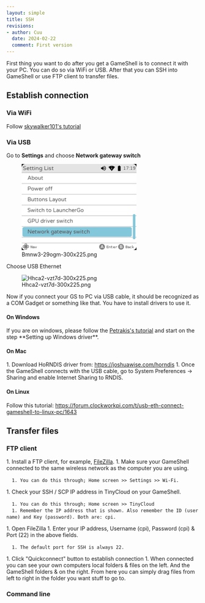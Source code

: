 ```yaml
---
layout: simple
title: SSH
revisions:
- author: Cuu 
  date: 2024-02-22
  comment: First version
---
```

First thing you want to do after you get a GameShell is to connect it
with your PC. You can do so via WiFi or USB. After that you can SSH into
GameShell or use FTP client to transfer files.

## Establish connection

### Via WiFi

Follow [skywalker101's
tutorial](https://forum.clockworkpi.com/t/how-to-transfer-files-with-tinycloud-through-ssh/833)

### Via USB

Go to **Settings** and choose **Network gateway switch**

<figure>
<img src="img/Bmnw3-29ogm-300x225.png" title="Bmnw3-29ogm-300x225.png" />
<figcaption>Bmnw3-29ogm-300x225.png</figcaption>
</figure>

Choose USB Ethernet

<figure>
<img src="Hhca2-vzt7d-300x225.png" title="Hhca2-vzt7d-300x225.png" />
<figcaption>Hhca2-vzt7d-300x225.png</figcaption>
</figure>

Now if you connect your GS to PC via USB cable, it should be recognized
as a COM Gadget or something like that. You have to install drivers to
use it.

#### On Windows

If you are on windows, please follow the [Petrakis's
tutorial](https://forum.clockworkpi.com/t/usb-eth-how-to-transfer-files-if-you-have-unstable-wifi/958)
and start on the step \*\*Setting up Windows driver\*\*.

#### On Mac

1\. Download HoRNDIS driver from: <https://joshuawise.com/horndis> 1.
Once the GameShell connects with the USB cable, go to System Preferences
-\> Sharing and enable Internet Sharing to RNDIS.

#### On Linux

Follow this tutorial:
<https://forum.clockworkpi.com/t/usb-eth-connect-gameshell-to-linux-pc/1643>

## Transfer files

### FTP client

1\. Install a FTP client, for example,
[FileZilla](https://filezilla-project.org/). 1. Make sure your GameShell
connected to the same wireless network as the computer you are using.

`  1. You can do this through; Home screen >> Settings >> Wi-Fi.`

1\. Check your SSH / SCP IP address in TinyCloud on your GameShell.

`  1. You can do this through; Home screen >> TinyCloud`
`  1. Remember the IP address that is shown. Also remember the ID (username) and Key (password). Both are: cpi.`

1\. Open FileZilla 1. Enter your IP address, Username (cpi), Password
(cpi) & Port (22) in the above fields.

`  1. The default port for SSH is always 22.`

1\. Click "Quickconnect" button to establish connection 1. When
connected you can see your own computers local folders & files on the
left. And the GameShell folders & on the right. From here you can simply
drag files from left to right in the folder you want stuff to go to.

### Command line
